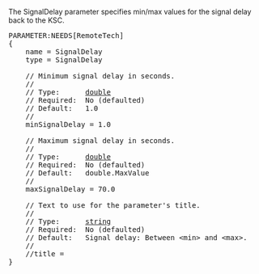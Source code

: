 The SignalDelay parameter specifies min/max values for the signal delay back to the KSC.

<pre>
PARAMETER:NEEDS[RemoteTech]
{
    name = SignalDelay
    type = SignalDelay

    // Minimum signal delay in seconds.
    //
    // Type:      <a href="Numeric-Type">double</a>
    // Required:  No (defaulted)
    // Default:   1.0
    //
    minSignalDelay = 1.0

    // Maximum signal delay in seconds.
    //
    // Type:      <a href="Numeric-Type">double</a>
    // Required:  No (defaulted)
    // Default:   double.MaxValue
    //
    maxSignalDelay = 70.0

    // Text to use for the parameter's title.
    //
    // Type:      <a href="String-Type">string</a>
    // Required:  No (defaulted)
    // Default:   Signal delay: Between &lt;min&gt; and &lt;max&gt;.
    //
    //title =
}
</pre>
